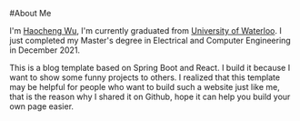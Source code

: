 #About Me

I'm [Haocheng Wu](https://github.com/antertant/), I'm currently graduated from [University of Waterloo](https://uwaterloo.ca). I just completed my Master's degree in Electrical and Computer Engineering in December 2021. 

This is a blog template based on Spring Boot and React. I build it because I want to show some funny projects to others. I realized that this template may be helpful for people who want to build such a website just like me, that is the reason why I shared it on Github, hope it can help you build your own page easier.